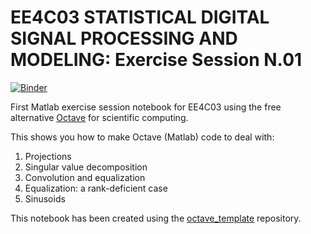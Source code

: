 # EE4C03 STATISTICAL DIGITAL SIGNAL PROCESSING AND MODELING: Exercise Session N.01

[![Binder](https://mybinder.org/badge_logo.svg)](https://mybinder.org/v2/gh/bahareh368/Matlab-exercise-EE4C03.git/master)

First Matlab exercise session notebook for EE4C03 using the free alternative [Octave](https://www.gnu.org/software/octave/) for scientific computing.

This shows you how to make Octave (Matlab) code to deal with:
1. Projections
2. Singular value decomposition
3. Convolution and equalization
4. Equalization: a rank-deficient case
5. Sinusoids

This notebook has been created using the [octave_template](https://github.com/Calysto/octave_kernel) repository.
